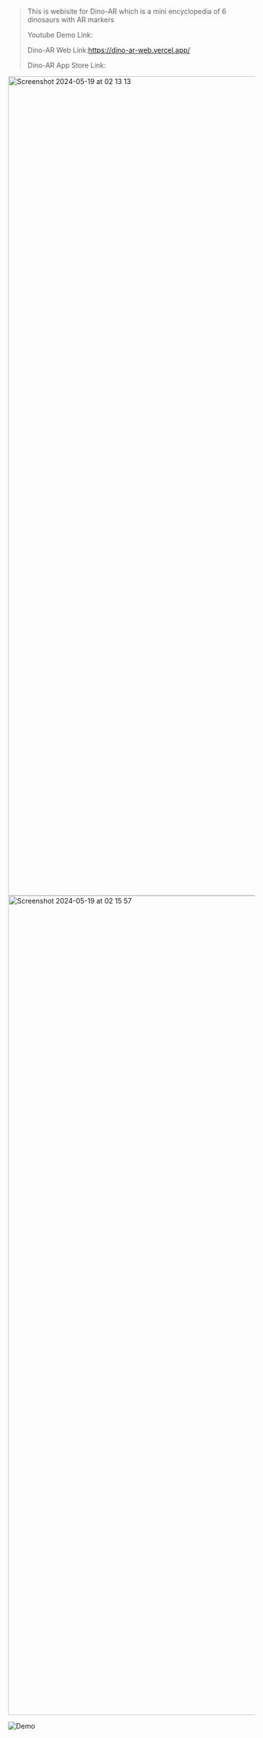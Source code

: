>This is webisite for Dino-AR which is a mini encyclopedia of 6 dinosaurs with AR markers 
>>
>Youtube Demo Link:
>>
>Dino-AR Web Link:https://dino-ar-web.vercel.app/
>>
>Dino-AR App Store Link:
>>

<img width="1670" alt="Screenshot 2024-05-19 at 02 13 13" src="https://github.com/KOTTAGENVH/Dino-AR-WEB/assets/87430226/d8f6eceb-8763-432a-ac90-637bcd49bccf">

<img width="1670" alt="Screenshot 2024-05-19 at 02 15 57" src="https://github.com/KOTTAGENVH/Dino-AR-WEB/assets/87430226/214a7451-e7b9-4c43-ad94-aeec73358943">

![Demo](https://github.com/KOTTAGENVH/Dino-AR-WEB/assets/87430226/ae0c9639-e931-4be7-a0a9-a4aaa7c6beca)

